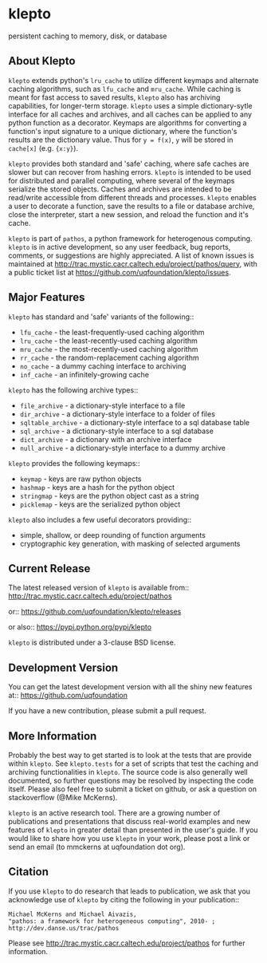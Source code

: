 klepto
====
persistent caching to memory, disk, or database

About Klepto
------------
`klepto` extends python's `lru_cache` to utilize different keymaps and
alternate caching algorithms, such as `lfu_cache` and `mru_cache`.
While caching is meant for fast access to saved results, `klepto` also
has archiving capabilities, for longer-term storage. `klepto` uses a
simple dictionary-sytle interface for all caches and archives, and all
caches can be applied to any python function as a decorator. Keymaps
are algorithms for converting a function's input signature to a unique
dictionary, where the function's results are the dictionary value.
Thus for `y = f(x)`, `y` will be stored in `cache[x]` (e.g. `{x:y}`).

`klepto` provides both standard and 'safe' caching, where safe caches
are slower but can recover from hashing errors. `klepto` is intended
to be used for distributed and parallel computing, where several of
the keymaps serialize the stored objects. Caches and archives are
intended to be read/write accessible from different threads and
processes. `klepto` enables a user to decorate a function, save the
results to a file or database archive, close the interpreter,
start a new session, and reload the function and it's cache.

`klepto` is part of `pathos`, a python framework for heterogenous computing.
`klepto` is in active development, so any user feedback, bug reports, comments,
or suggestions are highly appreciated.  A list of known issues is maintained
at http://trac.mystic.cacr.caltech.edu/project/pathos/query, with a public
ticket list at https://github.com/uqfoundation/klepto/issues.


Major Features
--------------
`klepto` has standard and 'safe' variants of the following::

* `lfu_cache` - the least-frequently-used caching algorithm
* `lru_cache` - the least-recently-used caching algorithm
* `mru_cache` - the most-recently-used caching algorithm
* `rr_cache` - the random-replacement caching algorithm
* `no_cache` - a dummy caching interface to archiving
* `inf_cache` - an infinitely-growing cache

`klepto` has the following archive types::

* `file_archive` - a dictionary-style interface to a file
* `dir_archive` - a dictionary-style interface to a folder of files
* `sqltable_archive` - a dictionary-style interface to a sql database table
* `sql_archive` - a dictionary-style interface to a sql database
* `dict_archive` - a dictionary with an archive interface
* `null_archive` - a dictionary-style interface to a dummy archive 

`klepto` provides the following keymaps::

* `keymap` - keys are raw python objects
* `hashmap` - keys are a hash for the python object
* `stringmap` - keys are the python object cast as a string
* `picklemap` - keys are the serialized python object

`klepto` also includes a few useful decorators providing::

* simple, shallow, or deep rounding of function arguments
* cryptographic key generation, with masking of selected arguments


Current Release
---------------
The latest released version of `klepto` is available from::
    http://trac.mystic.cacr.caltech.edu/project/pathos

or::
    https://github.com/uqfoundation/klepto/releases

or also::
    https://pypi.python.org/pypi/klepto

`klepto` is distributed under a 3-clause BSD license.


Development Version
-------------------
You can get the latest development version with all the shiny new features at::
    https://github.com/uqfoundation

If you have a new contribution, please submit a pull request.


More Information
----------------
Probably the best way to get started is to look at the tests
that are provide within `klepto`. See `klepto.tests` for a set of scripts
that test the caching and archiving functionalities in `klepto`. The
source code is also generally well documented, so further questions may
be resolved by inspecting the code itself. Please also feel free to submit
a ticket on github, or ask a question on stackoverflow (@Mike McKerns).

`klepto` is an active research tool. There are a growing number of publications
and presentations that discuss real-world examples and new features of `klepto`
in greater detail than presented in the user's guide.  If you would like to
share how you use `klepto` in your work, please post a link or send an email
(to mmckerns at uqfoundation dot org).


Citation
--------
If you use `klepto` to do research that leads to publication, we ask that you
acknowledge use of `klepto` by citing the following in your publication::

    Michael McKerns and Michael Aivazis,
    "pathos: a framework for heterogeneous computing", 2010- ;
    http://dev.danse.us/trac/pathos

Please see http://trac.mystic.cacr.caltech.edu/project/pathos for
further information.

